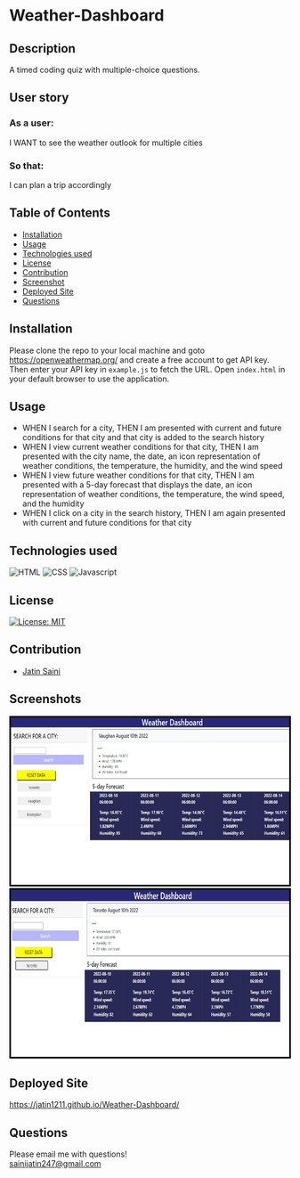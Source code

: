 # Weather-Dashboard

## Description
A timed coding quiz with multiple-choice questions.

## User story
### As a user:
I WANT to see the weather outlook for multiple cities

### So that:
I can plan a trip accordingly

## Table of Contents
* [Installation](#installation)
* [Usage](#usage)
* [Technologies used](#technologies-used)
* [License](#license)
* [Contribution](#contribution)
* [Screenshot](#screenshot)
* [Deployed Site](#deployed-site)
* [Questions](#questions)

## Installation
Please clone the repo to your local machine and goto https://openweathermap.org/ and create a free account to get API key. Then enter your API key in `example.js` to fetch the URL. Open `index.html` in your default browser to use the application.

## Usage
* WHEN I search for a city,
THEN I am presented with current and future conditions for that city and that city is added to the search history
* WHEN I view current weather conditions for that city,
THEN I am presented with the city name, the date, an icon representation of weather conditions, the temperature, the humidity, and the wind speed
* WHEN I view future weather conditions for that city,
THEN I am presented with a 5-day forecast that displays the date, an icon representation of weather conditions, the temperature, the wind speed, and the humidity
* WHEN I click on a city in the search history,
THEN I am again presented with current and future conditions for that city

## Technologies used
![HTML](https://img.shields.io/badge/HTML-239120?style=for-the-badge&logo=html5&logoColor=white)
![CSS](https://img.shields.io/badge/CSS-239120?&style=for-the-badge&logo=css3&logoColor=white)
![Javascript](https://img.shields.io/badge/JavaScript-F7DF1E?style=for-the-badge&logo=javascript&logoColor=black)

## License
[![License: MIT](https://img.shields.io/badge/License-MIT-yellow.svg)](https://opensource.org/licenses/MIT)

## Contribution
- [Jatin Saini](https://github.com/jatin1211)

## Screenshots
<img src = './assets/images/Capture1.JPG' alt = 'image' width = '500' height = '300' style = 'border:3px solid black'><img src = './assets/images/Capture2.JPG' alt = 'image' width = '500' height = '300' style = 'border:3px solid black'>

## Deployed Site
https://jatin1211.github.io/Weather-Dashboard/

## Questions
Please email me with questions!
<br> sainijatin247@gmail.com